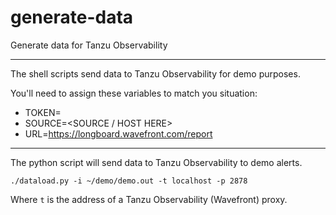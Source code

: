 # generate-data
Generate data for Tanzu Observability 

----
The shell scripts send data to Tanzu Observability for demo purposes.

You'll need to assign these variables to match you situation:
* TOKEN=<API KEY HERE>
* SOURCE=<SOURCE / HOST HERE>
* URL=https://longboard.wavefront.com/report  
----

The python script will send data to Tanzu Observability to demo alerts.

```./dataload.py -i ~/demo/demo.out -t localhost -p 2878```

Where `t` is the address of a Tanzu Observability (Wavefront) proxy.

